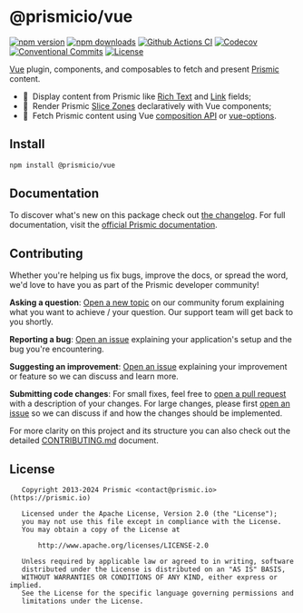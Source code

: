 <!--

Replace all on all files (README.md, CONTRIBUTING.md, bug_report.md, package.json):
- @prismicio/vue
- Vue plugin, components, and composables to fetch and present Prismic content
- prismicio/prismic-vue
- prismic-vue

-->

# @prismicio/vue

[![npm version][npm-version-src]][npm-version-href]
[![npm downloads][npm-downloads-src]][npm-downloads-href]
[![Github Actions CI][github-actions-ci-src]][github-actions-ci-href]
[![Codecov][codecov-src]][codecov-href]
[![Conventional Commits][conventional-commits-src]][conventional-commits-href]
[![License][license-src]][license-href]

<!-- Replacing link to Prismic with [Prismic][prismic] is useful here -->

[Vue][vue] plugin, components, and composables to fetch and present [Prismic][prismic] content.

- 📝 &nbsp;Display content from Prismic like [Rich Text][prismic-rich-text] and [Link][prismic-link] fields;
- 🍡 &nbsp;Render Prismic [Slice Zones][prismic-slices] declaratively with Vue components;
- 🎣 &nbsp;Fetch Prismic content using Vue [composition API][vue-composition] or [vue-options].

## Install

```bash
npm install @prismicio/vue
```

## Documentation

To discover what's new on this package check out [the changelog][changelog]. For full documentation, visit the [official Prismic documentation][prismic-docs].

## Contributing

Whether you're helping us fix bugs, improve the docs, or spread the word, we'd love to have you as part of the Prismic developer community!

**Asking a question**: [Open a new topic][forum-question] on our community forum explaining what you want to achieve / your question. Our support team will get back to you shortly.

**Reporting a bug**: [Open an issue][repo-bug-report] explaining your application's setup and the bug you're encountering.

**Suggesting an improvement**: [Open an issue][repo-feature-request] explaining your improvement or feature so we can discuss and learn more.

**Submitting code changes**: For small fixes, feel free to [open a pull request][repo-pull-requests] with a description of your changes. For large changes, please first [open an issue][repo-feature-request] so we can discuss if and how the changes should be implemented.

For more clarity on this project and its structure you can also check out the detailed [CONTRIBUTING.md][contributing] document.

## License

```
   Copyright 2013-2024 Prismic <contact@prismic.io> (https://prismic.io)

   Licensed under the Apache License, Version 2.0 (the "License");
   you may not use this file except in compliance with the License.
   You may obtain a copy of the License at

       http://www.apache.org/licenses/LICENSE-2.0

   Unless required by applicable law or agreed to in writing, software
   distributed under the License is distributed on an "AS IS" BASIS,
   WITHOUT WARRANTIES OR CONDITIONS OF ANY KIND, either express or implied.
   See the License for the specific language governing permissions and
   limitations under the License.
```

<!-- Links -->

[prismic]: https://prismic.io

<!-- Replace link with a more useful one if available -->

[prismic-docs]: https://prismic.io/docs/technologies/vuejs
[changelog]: ./CHANGELOG.md
[contributing]: ./CONTRIBUTING.md
[vue]: https://v3.vuejs.org
[prismic-rich-text]: https://prismic.io/docs/core-concepts/rich-text-title
[prismic-link]: https://prismic.io/docs/core-concepts/link-content-relationship
[prismic-slices]: https://prismic.io/docs/core-concepts/slices
[vue-composition]: https://v3.vuejs.org/guide/composition-api-introduction.html
[vue-options]: https://v3.vuejs.org/guide/introduction.html

<!-- Replace link with a more useful one if available -->

[forum-question]: https://community.prismic.io/c/kits-and-dev-languages/vue-js/16
[repo-bug-report]: https://github.com/prismicio/prismic-vue/issues/new?assignees=&labels=bug&template=bug_report.md&title=
[repo-feature-request]: https://github.com/prismicio/prismic-vue/issues/new?assignees=&labels=enhancement&template=feature_request.md&title=
[repo-pull-requests]: https://github.com/prismicio/prismic-vue/pulls

<!-- Badges -->

[npm-version-src]: https://img.shields.io/npm/v/@prismicio/vue/latest.svg
[npm-version-href]: https://npmjs.com/package/@prismicio/vue
[npm-downloads-src]: https://img.shields.io/npm/dm/@prismicio/vue.svg
[npm-downloads-href]: https://npmjs.com/package/@prismicio/vue
[github-actions-ci-src]: https://github.com/prismicio/prismic-vue/workflows/ci/badge.svg
[github-actions-ci-href]: https://github.com/prismicio/prismic-vue/actions?query=workflow%3Aci
[codecov-src]: https://img.shields.io/codecov/c/github/prismicio/prismic-vue.svg
[codecov-href]: https://codecov.io/gh/prismicio/prismic-vue
[conventional-commits-src]: https://img.shields.io/badge/Conventional%20Commits-1.0.0-yellow.svg
[conventional-commits-href]: https://conventionalcommits.org
[license-src]: https://img.shields.io/npm/l/@prismicio/vue.svg
[license-href]: https://npmjs.com/package/@prismicio/vue
